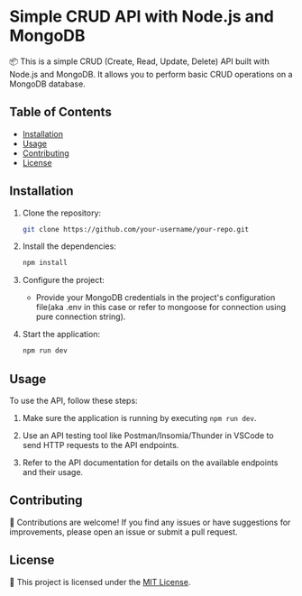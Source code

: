 # Simple CRUD API with Node.js and MongoDB

📦 This is a simple CRUD (Create, Read, Update, Delete) API built with Node.js and MongoDB. It allows you to perform basic CRUD operations on a MongoDB database.

## Table of Contents

- [Installation](#installation)
- [Usage](#usage)
- [Contributing](#contributing)
- [License](#license)

## Installation

1. Clone the repository:

   ```bash
   git clone https://github.com/your-username/your-repo.git
   ```

2. Install the dependencies:

   ```bash
   npm install
   ```

3. Configure the project:

   - Provide your MongoDB credentials in the project's configuration file(aka .env in this case or refer to mongoose for connection using pure connection string).

4. Start the application:

   ```bash
   npm run dev
   ```

## Usage

To use the API, follow these steps:

1. Make sure the application is running by executing `npm run dev`.

2. Use an API testing tool like Postman/Insomia/Thunder in VSCode to send HTTP requests to the API endpoints.

3. Refer to the API documentation for details on the available endpoints and their usage.

## Contributing

🤝 Contributions are welcome! If you find any issues or have suggestions for improvements, please open an issue or submit a pull request.

## License

📝 This project is licensed under the [MIT License](LICENSE).
